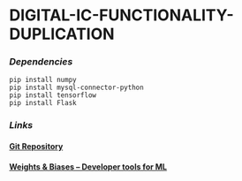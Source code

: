 # DIGITAL-IC-FUNCTIONALITY-DUPLICATION
### _Dependencies_ 
```
pip install numpy
pip install mysql-connector-python
pip install tensorflow
pip install Flask
```

### _Links_ 

#### [Git Repository](https://github.com/Ayesh-Rajakaruna/DIGITAL-FUNCTIONALITY-DUPLICATION)

#### [Weights & Biases – Developer tools for ML](https://wandb.ai/ic-functionality-duplication)
